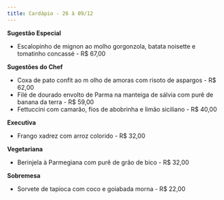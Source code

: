```yaml
---
title: Cardápio - 26 à 09/12
---
```

**Sugestão Especial**

* Escalopinho de mignon ao molho gorgonzola, batata noisette e tomatinho concassé - R$ 67,00

**Sugestões do Chef**

* Coxa de pato confit ao m olho de amoras com risoto de aspargos - R$ 62,00
* Filé de dourado envolto de Parma na manteiga de sálvia com purê de banana da terra - R$ 59,00
* Fettuccini com camarão, fios de abobrinha e limão siciliano - R$ 40,00

**Executiva**

* Frango xadrez com arroz colorido - R$ 32,00

**Vegetariana**

*  Berinjela à Parmegiana com purê de grão de bico - R$ 32,00

**Sobremesa**

* Sorvete de tapioca com coco e goiabada morna - R$ 22,00